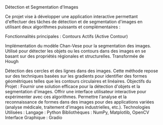 Détection et Segmentation d'Images

Ce projet vise à développer une application interactive permettant d'effectuer des tâches de détection et de segmentation d'images en utilisant deux algorithmes puissants et complémentaires :

Fonctionnalités principales :
Contours Actifs (Active Contour)

Implémentation du modèle Chan-Vese pour la segmentation des images.
Utilisé pour détecter les objets ou les contours dans des images en se basant sur des propriétés régionales et structurelles.
Transformée de Hough

Détection des cercles et des lignes dans des images.
Cette méthode repose sur des techniques basées sur les gradients pour identifier des formes géométriques telles que les contours circulaires et linéaires.
Objectifs du Projet :
Fournir une solution efficace pour la détection d'objets et la segmentation d'images.
Offrir une interface utilisateur interactive pour expérimenter avec ces algorithmes.
Permettre l'analyse et la reconnaissance de formes dans des images pour des applications variées (analyse médicale, traitement d'images industrielles, etc.).
Technologies Utilisées :
Langage : Python
Bibliothèques : NumPy, Matplotlib, OpenCV
Interface Graphique : Gradio

